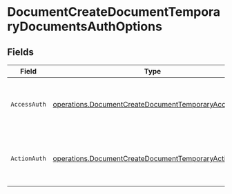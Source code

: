 # DocumentCreateDocumentTemporaryDocumentsAuthOptions


## Fields

| Field                                                                                                                        | Type                                                                                                                         | Required                                                                                                                     | Description                                                                                                                  |
| ---------------------------------------------------------------------------------------------------------------------------- | ---------------------------------------------------------------------------------------------------------------------------- | ---------------------------------------------------------------------------------------------------------------------------- | ---------------------------------------------------------------------------------------------------------------------------- |
| `AccessAuth`                                                                                                                 | [operations.DocumentCreateDocumentTemporaryAccessAuth](../../models/operations/documentcreatedocumenttemporaryaccessauth.md) | :heavy_check_mark:                                                                                                           | The type of authentication required for the recipient to access the document.                                                |
| `ActionAuth`                                                                                                                 | [operations.DocumentCreateDocumentTemporaryActionAuth](../../models/operations/documentcreatedocumenttemporaryactionauth.md) | :heavy_check_mark:                                                                                                           | The type of authentication required for the recipient to sign the document.                                                  |